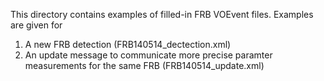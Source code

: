 This directory contains examples of filled-in FRB VOEvent files. Examples are given for

1. A new FRB detection (FRB140514_dectection.xml)
2. An update message to communicate more precise paramter measurements for the same FRB (FRB140514_update.xml)
